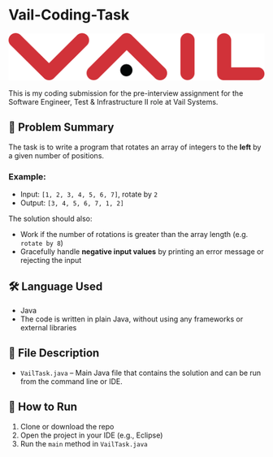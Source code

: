 # Vail-Coding-Task

![Example Output](https://github.com/OleksandrSDET/Vail-coding-task/blob/main/Vail%20Systems%2C%20Inc.png)

This is my coding submission for the pre-interview assignment for the Software Engineer, Test & Infrastructure II role at Vail Systems.

## 🧠 Problem Summary

The task is to write a program that rotates an array of integers to the **left** by a given number of positions.

### Example:

- Input: `[1, 2, 3, 4, 5, 6, 7]`, rotate by `2`
- Output: `[3, 4, 5, 6, 7, 1, 2]`

The solution should also:
- Work if the number of rotations is greater than the array length (e.g. `rotate by 8`)
- Gracefully handle **negative input values** by printing an error message or rejecting the input

## 🛠️ Language Used

- Java  
- The code is written in plain Java, without using any frameworks or external libraries

## 📁 File Description

- `VailTask.java` – Main Java file that contains the solution and can be run from the command line or IDE.

## 🚀 How to Run

1. Clone or download the repo
2. Open the project in your IDE (e.g., Eclipse)
3. Run the `main` method in `VailTask.java`
